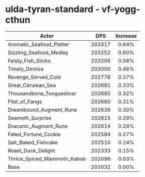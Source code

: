 # ulda-tyran-standard - vf-yogg-cthun
| Actor | DPS | Increase |
|---|:---:|:---:|
|Aromatic_Seafood_Platter|203317|0.64%|
|Sizzling_Seafood_Medley|203252|0.60%|
|Feisty_Fish_Sticks|203206|0.58%|
|Timely_Demise|203000|0.48%|
|Revenge_Served_Cold|202776|0.37%|
|Great_Cerulean_Sea|202691|0.33%|
|Thousandbone_Tongueslicer|202685|0.32%|
|Filet_of_Fangs|202660|0.31%|
|Dreambound_Augment_Rune|202639|0.30%|
|Seamoth_Surprise|202615|0.29%|
|Draconic_Augment_Rune|202614|0.29%|
|Fated_Fortune_Cookie|202584|0.27%|
|Salt_Baked_Fishcake|202510|0.24%|
|Roast_Duck_Delight|202333|0.15%|
|Thrice_Spiced_Mammoth_Kabob|202096|0.03%|
|Base|202032|0.00%|
